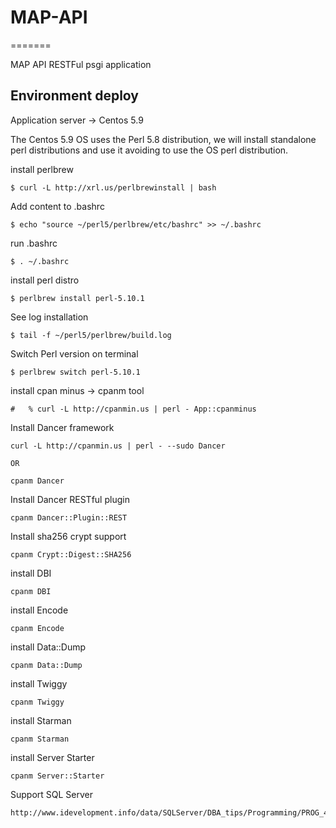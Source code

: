 # MAP-API
=======

MAP API RESTFul psgi application


## Environment deploy

Application server -> Centos 5.9

The Centos 5.9 OS uses the Perl 5.8 distribution, we will install standalone perl distributions and use it avoiding to use the OS perl distribution.


install perlbrew

	$ curl -L http://xrl.us/perlbrewinstall | bash


Add content to .bashrc

 	$ echo "source ~/perl5/perlbrew/etc/bashrc" >> ~/.bashrc

run .bashrc

	$ . ~/.bashrc


install perl distro

   	$ perlbrew install perl-5.10.1

See log installation

	$ tail -f ~/perl5/perlbrew/build.log

Switch Perl version on terminal

	$ perlbrew switch perl-5.10.1










install cpan minus -> cpanm tool
	
	#   % curl -L http://cpanmin.us | perl - App::cpanminus


Install Dancer framework

	curl -L http://cpanmin.us | perl - --sudo Dancer

	OR

	cpanm Dancer


Install Dancer RESTful plugin

	cpanm Dancer::Plugin::REST

Install sha256 crypt support

	cpanm Crypt::Digest::SHA256


install DBI

	cpanm DBI

install Encode

	cpanm Encode

install Data::Dump

	cpanm Data::Dump



install Twiggy

	cpanm Twiggy

install Starman

	cpanm Starman


install Server Starter

	cpanm Server::Starter


Support SQL Server

	http://www.idevelopment.info/data/SQLServer/DBA_tips/Programming/PROG_4.shtml
